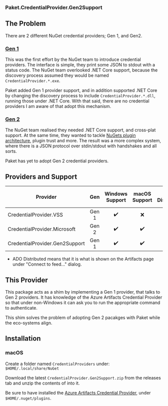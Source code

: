 ### Paket.CredentialProvider.Gen2Support

## The Problem

There are 2 different NuGet credential providers; Gen 1, and Gen2.

### [Gen 1](https://docs.microsoft.com/en-us/nuget/reference/extensibility/nuget-exe-credential-providers)

This was the first effort by the NuGet team to introduce credential providers. The interface is simple, they print some JSON to stdout with a status code. The NuGet team overlooked .NET Core support, because the discovery process assumed they would be named `CredentialProvider.*.exe`.

Paket added Gen 1 provider support, and in addition supported .NET Core by changing the discovery process to include `CredentialProvider.*.dll`, running those under .NET Core. With that said, there are no credential providers I am aware of that adopt this mechanism.

### [Gen 2](https://docs.microsoft.com/en-us/nuget/reference/extensibility/nuget-cross-platform-authentication-plugin)

The NuGet team realised they needed .NET Core support, and cross-plat support. At the same time, they wanted to tackle [NuGets plugin architecture](https://docs.microsoft.com/en-us/nuget/reference/extensibility/nuget-cross-platform-plugins), plugin trust and more. The result was a more complex system, where there is a JSON protocol over stdin/stdout with handshakes and all sorts.

Paket has yet to adopt Gen 2 credential providers.

## Providers and Support

| Provider                       | Gen    | Windows Support | macOS Support | ADO Distributed* | NuGet Client Support | Paket Support |
|--------------------------------|:------:|:---------------:|:-------------:|:---------------:|:--------------------:|:-------------:|
| CredentialProvider.VSS         | Gen 1  | :heavy_check_mark: | :x:           | :x:             | Going soon           | :heavy_check_mark: |
| CredentialProvider.Microsoft   | Gen 2  | :heavy_check_mark: | :heavy_check_mark: | :heavy_check_mark: | :heavy_check_mark: | :x:           |
| CredentialProvider.Gen2Support | Gen 1  | :heavy_check_mark: | :heavy_check_mark: | :x:             | Going soon           | :heavy_check_mark: |

* ADO Distributed means that it is what is shown on the Artifacts page under "Connect to feed..." dialog.

## This Provider

This package acts as a shim by implementing a Gen 1 provider, that talks to Gen 2 providers. It has knowledge of the Azure Artifacts Credential Provider so that under non-Windows it can ask you to run the appropriate command to authenticate.

This shim solves the problem of adopting Gen 2 pacakges with Paket while the eco-systems align.

## Installation

### macOS

Create a folder named `CredentialProviders` under:
`$HOME/.local/share/NuGet`

Download the latest `CredentialProvider.Gen2Support.zip` from the releases tab and unzip the contents of into it.

Be sure to have installed the [Azure Artifacts Credential Provider](https://github.com/Microsoft/artifacts-credprovider), under `$HOME/.nuget/plugins`.
